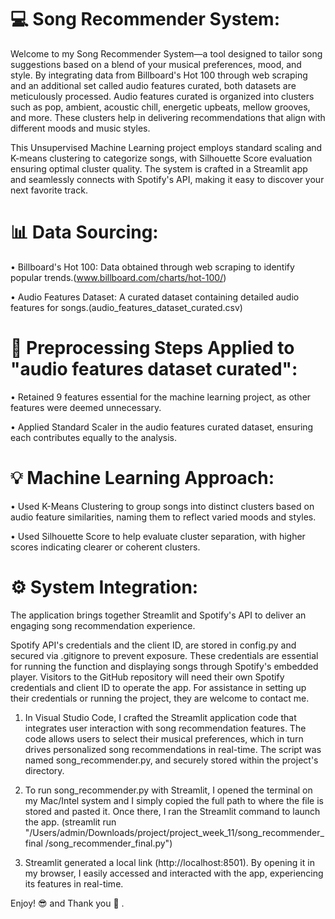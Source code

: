 # 💻 Song Recommender System: 
Welcome to my Song Recommender System—a tool designed to tailor song suggestions based on a blend of your musical preferences, mood, and style. By integrating data from Billboard's Hot 100 through web scraping and an additional set called audio features curated, both datasets are meticulously processed. Audio features curated is organized into clusters such as pop, ambient, acoustic chill, energetic upbeats, mellow grooves, and more. These clusters help in delivering recommendations that align with different moods and music styles.

This Unsupervised Machine Learning project employs standard scaling and K-means clustering to categorize songs, with Silhouette Score evaluation ensuring optimal cluster quality. The system is crafted in a Streamlit app and seamlessly connects with Spotify's API, making it easy to discover your next favorite track.


# 📊 Data Sourcing:
• Billboard's Hot 100: Data obtained through web scraping to identify popular trends.(www.billboard.com/charts/hot-100/)

• Audio Features Dataset: A curated dataset containing detailed audio features for songs.(audio_features_dataset_curated.csv)

# 📐 Preprocessing Steps Applied to "audio features dataset curated":

• Retained 9 features essential for the machine learning project, as other features were deemed unnecessary.

• Applied Standard Scaler in the audio features curated dataset, ensuring each contributes equally to the analysis. 

# 💡 Machine Learning Approach:

• Used K-Means Clustering to group songs into distinct clusters based on audio feature similarities, naming them to reflect varied moods and styles.

• Used Silhouette Score to help evaluate cluster separation, with higher scores indicating clearer or coherent clusters.  

# ⚙️ System Integration:

The application brings together Streamlit and Spotify's API to deliver an engaging song recommendation experience. 

Spotify API's credentials and the client ID, are stored in config.py and secured via .gitignore to prevent exposure. These credentials are essential for running the function and displaying songs through Spotify's embedded player. Visitors to the GitHub repository will need their own Spotify credentials and client ID to operate the app. For assistance in setting up their credentials or running the project, they are welcome to contact me.

1) In Visual Studio Code, I crafted the Streamlit application code that integrates user interaction with song recommendation features. The code allows users to select their musical preferences, which in turn drives personalized song recommendations in real-time. The script was named song_recommender.py, and securely stored within the project's directory.

2) To run song_recommender.py with Streamlit, I opened the terminal on my Mac/Intel system and I simply copied the full path to where the file is stored and pasted it. Once there, I ran the Streamlit command to launch the app. (streamlit run "/Users/admin/Downloads/project/project_week_11/song_recommender_final /song_recommender_final.py")
  
3) Streamlit generated a local link (http://localhost:8501). By opening it in my browser, I easily accessed and interacted with the app, experiencing its features in real-time.


Enjoy! 😎 and Thank you 🫶 .
